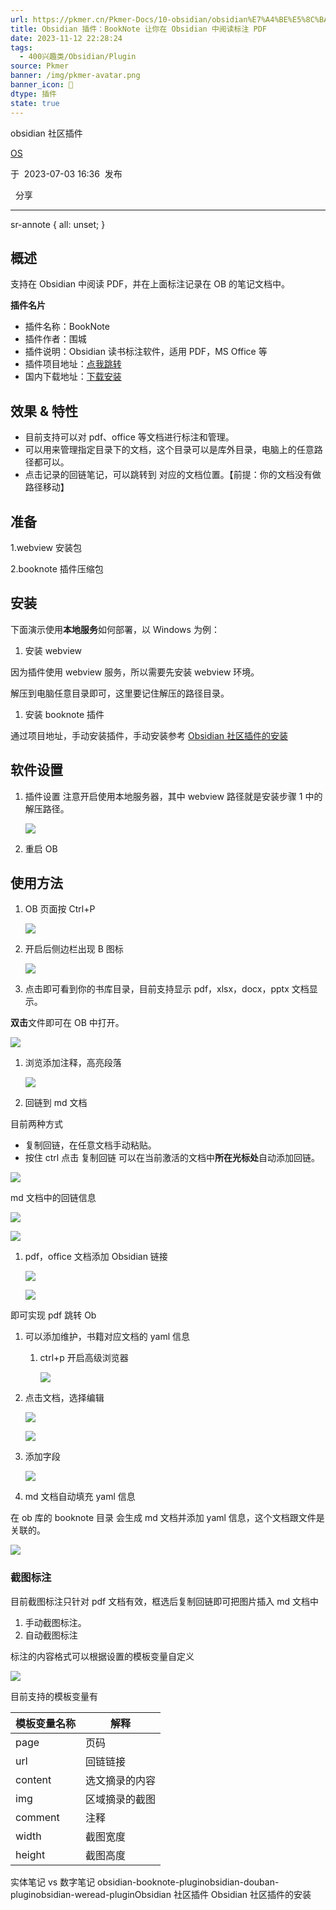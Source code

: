 ```yaml
---
url: https://pkmer.cn/Pkmer-Docs/10-obsidian/obsidian%E7%A4%BE%E5%8C%BA%E6%8F%92%E4%BB%B6/obsidian-booknote-plugin/
title: Obsidian 插件：BookNote 让你在 Obsidian 中阅读标注 PDF
date: 2023-11-12 22:28:24
tags:
  - 400兴趣类/Obsidian/Plugin
source: Pkmer
banner: /img/pkmer-avatar.png
banner_icon: 🔖
dtype: 插件
state: true
---
```

<div class="menu-toggle"> <SidebarToggle client:idle ></SidebarToggle> </div>

obsidian 社区插件

[OS](https://pkmer.cn/authors/os)

于  2023-07-03 16:36  发布

  分享

* * *

sr-annote { all: unset; }

## 概述

支持在 Obsidian 中阅读 PDF，并在上面标注记录在 OB 的笔记文档中。

**插件名片**

*   插件名称：BookNote
*   插件作者：围城
*   插件说明：Obsidian 读书标注软件，适用 PDF，MS Office 等
*   插件项目地址：[点我跳转](https://kknwfe6755.feishu.cn/docs/doccnBfbtETItLHMmbDBGBRdPrh)
*   国内下载地址：[下载安装](https://pkmer.cn/products/plugin/pluginMarket/?obsidian-booknote-plugin)

## 效果 & 特性

*   目前支持可以对 pdf、office 等文档进行标注和管理。
*   可以用来管理指定目录下的文档，这个目录可以是库外目录，电脑上的任意路径都可以。
*   点击记录的回链笔记，可以跳转到 对应的文档位置。【前提：你的文档没有做路径移动】

## 准备

1.webview 安装包

2.booknote 插件压缩包

## 安装

下面演示使用**本地服务**如何部署，以 Windows 为例：

1.  安装 webview

因为插件使用 webview 服务，所以需要先安装 webview 环境。

解压到电脑任意目录即可，这里要记住解压的路径目录。

1.  安装 booknote 插件

通过项目地址，手动安装插件，手动安装参考 [Obsidian 社区插件的安装](https://pkmer.cn/Pkmer-Docs/10-obsidian/obsidian%E7%A4%BE%E5%8C%BA%E6%8F%92%E4%BB%B6/obsidian%E7%A4%BE%E5%8C%BA%E6%8F%92%E4%BB%B6%E7%9A%84%E5%AE%89%E8%A3%85)

## 软件设置

1.  插件设置 注意开启使用本地服务器，其中 webview 路径就是安装步骤 1 中的解压路径。
    
    ![](https://cdn.pkmer.cn/images/e37b4a5143089ca063d491769f9afd36_MD5.png!pkmer)
    
2.  重启 OB
    

## 使用方法

1.  OB 页面按 Ctrl+P
    
    ![](https://cdn.pkmer.cn/images/23ac31100fc97e6574269fcf10d05fb3_MD5.png!pkmer)
    
2.  开启后侧边栏出现 B 图标
    
    ![](https://cdn.pkmer.cn/images/0b471490bc6f2596dccc56e39f29efa0_MD5.png!pkmer)
    
3.  点击即可看到你的书库目录，目前支持显示 pdf，xlsx，docx，pptx 文档显示。
    

**双击**文件即可在 OB 中打开。

![](https://cdn.pkmer.cn/images/a5baae18381c480d57d5c66f4b8f302a_MD5.png!pkmer)

1.  浏览添加注释，高亮段落
    
    ![](https://cdn.pkmer.cn/images/af09733e3b7834b89ee54563cb4d9787_MD5.png!pkmer)
    
2.  回链到 md 文档
    

目前两种方式

*   复制回链，在任意文档手动粘贴。
*   按住 ctrl 点击 复制回链 可以在当前激活的文档中**所在光标处**自动添加回链。

![](https://cdn.pkmer.cn/images/75596842f49a9e9bda5b41d1170078ce_MD5.png!pkmer)

md 文档中的回链信息

![](https://cdn.pkmer.cn/images/53991662833e81b55d082e03f6ed0c41_MD5.png!pkmer)

![](https://cdn.pkmer.cn/images/a295dcf9fab4ca305794b8dc70aaef9e_MD5.png!pkmer)

1.  pdf，office 文档添加 Obsidian 链接
    
    ![](https://cdn.pkmer.cn/images/82c7900a82ea217cdf3497676498ec5c_MD5.png!pkmer)
    
    ![](https://kknwfe6755.feishu.cn/space/api/box/stream/download/asynccode/?code=MDljZTIwOWQ2MzE5MjA3ZjI2YTI5NDNiNWY5NDZmMWZfVHo1Z2tjVkQ3aUJjSGNHTkh5TWVtamxpUEtYYVBnVnFfVG9rZW46Ym94Y25wU0xiRmhPblEyQW8zaXlSQ1gxelFoXzE2NzQ0MDEwNDc6MTY3NDQwNDY0N19WNA)
    

即可实现 pdf 跳转 Ob

1.  可以添加维护，书籍对应文档的 yaml 信息
    
    1.  ctrl+p 开启高级浏览器
        
        ![](https://cdn.pkmer.cn/images/1231d8b4b76bcf36dc4f0774bce24933_MD5.png!pkmer)
        
2.  点击文档，选择编辑
    
    ![](https://cdn.pkmer.cn/images/cc3c8a317d229b9d6cd80e58c7fd828a_MD5.png!pkmer)
    
    ![](https://kknwfe6755.feishu.cn/space/api/box/stream/download/asynccode/?code=YjRiNzAyZmY0ZGE0YmUyYjM2OTczYmY0ODc1MjczYWVfUXpCc2hRVkFXVGh4bGY3RWd6bXE1MEtlcHJ4eGkxUElfVG9rZW46Ym94Y25HUnlxcm54S1ZTSEpXS0UxalphaE1kXzE2NzQ0MDEwNDc6MTY3NDQwNDY0N19WNA)
    
3.  添加字段
    
    ![](https://cdn.pkmer.cn/images/c6958ce45a77aa9b4b77c62618ecf2b3_MD5.png!pkmer)
    
4.  md 文档自动填充 yaml 信息
    

在 ob 库的 booknote 目录 会生成 md 文档并添加 yaml 信息，这个文档跟文件是关联的。

![](https://cdn.pkmer.cn/images/63796daeb61ecf4c96eb186059ac9db6_MD5.png!pkmer)

### 截图标注

目前截图标注只针对 pdf 文档有效，框选后复制回链即可把图片插入 md 文档中

1.  手动截图标注。
2.  自动截图标注

标注的内容格式可以根据设置的模板变量自定义

![](https://cdn.pkmer.cn/images/c0789f3c879f3c5a2dee0ae4436b8e28_MD5.png!pkmer)

目前支持的模板变量有

<table><thead><tr><th>模板变量名称</th><th>解释</th></tr></thead><tbody><tr><td>page</td><td>页码</td></tr><tr><td>url</td><td>回链链接</td></tr><tr><td>content</td><td>选文摘录的内容</td></tr><tr><td>img</td><td>区域摘录的截图</td></tr><tr><td>comment</td><td>注释</td></tr><tr><td>width</td><td>截图宽度</td></tr><tr><td>height</td><td>截图高度</td></tr></tbody></table>

实体笔记 vs 数字笔记 obsidian-booknote-pluginobsidian-douban-pluginobsidian-weread-pluginObsidian 社区插件 Obsidian 社区插件的安装